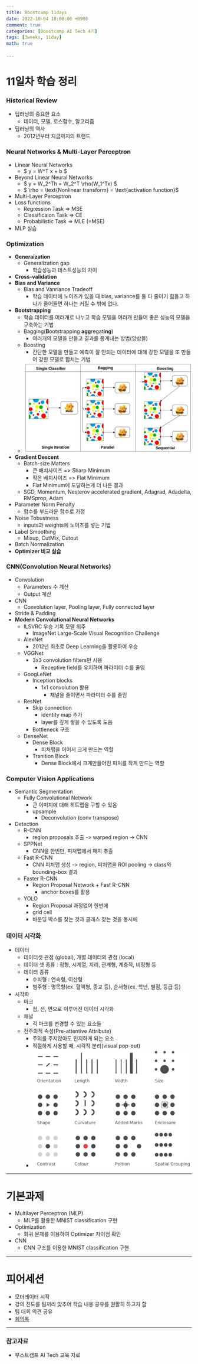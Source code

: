 ```yaml
---
title: Boostcamp 11days
date: 2022-10-04 18:00:00 +0900
comment: true
categories: [Boostcamp AI Tech 4기]
tags: [3weeks, 11day]
math: true

---
```

# 11일차 학습 정리

<h3 data-toc-skip> Historical Review </h3>

- 딥러닝의 중요한 요소
  - 데이터, 모델, 로스함수, 알고리즘
- 딥러닝의 역사
  - 2012년부터 지금까지의 트랜드

<h3 data-toc-skip> Neural Networks & Multi-Layer Perceptron </h3>

- Linear Neural Networks
  - $ y = W^T x + b $
- Beyond Linear Neural Networks
  - $ y = W_2^Th = W_2^T \rho(W_1^Tx) $
  - $ \rho = \text{Nonlinear transform} = \text{activation function}$
- Multi-Layer Perceptron
- Loss functions
  - Regression Task => MSE
  - Classificaion Task => CE
  - Probabilistic Task => MLE (=MSE)
- MLP 실습

<h3 data-toc-skip> Optimization </h3>

- **Generaization**
  - Generalization gap
    - 학습성능과 테스트성능의 차이
- **Cross-validation**
- **Bias and Variance**
  - Bias and Vanriance Tradeoff
    - 학습 데이터에 노이즈가 있을 때 bias, variance를 둘 다 줄이기 힘들고 하나가 줄어들면 하나는 커질 수 밖에 없다.
- **Bootstrapping**
  - 학습 데이터를 여러개로 나누고 학습 모델을 여러개 만들어 좋은 성능의 모델을 구축하는 기법 
  - Bagging(**B**ootstrapping **agg**regat**ing**)
    - 여러개의 모델을 만들고 결과를 통계내는 방법(앙상블)
  - Boosting
    - 간단한 모델을 만들고 예측이 잘 안되는 데이터에 대해 강한 모델을 또 만들어 강한 모델로 합치는 기법
  - ![Bagging vs Boosting](/img/post/boostcamp_11days_img_1.png)
- **Gradient Descent**
  - Batch-size Matters
    - 큰 배치사이즈 => Sharp Minimum
    - 작은 배치사이즈 => Flat Minimum
    - Flat Minimum에 도달하는게 더 나은 결과
  - SGD, Momentum, Nesterov accelerated gradient, Adagrad, Adadelta, RMSprop, Adam
- Parameter Norm Penalty
  - 함수를 부드러운 함수로 가정
- Noise Tobustness
  - inputs과 weights에 노이즈를 넣는 기법
- Label Smoothing
  - Mixup, CutMix, Cutout
- Batch Normalization
- **Optimizer 비교 실습**

<h3 data-toc-skip> CNN(Convolution Neural Networks) </h3>

- Convolution
  - Parameters 수 계산
  - Output 계산
- CNN
  - Convolution layer, Pooling layer, Fully connected layer
- Stride & Padding
- **Modern Convolutional Neural Networks**
  - ILSVRC 우승 기록 모델 위주
    - ImageNet Large-Scale Visual Recognition Challenge
  - AlexNet
    - 2012년 최초로 Deep Learning을 활용하여 우승
  - VGGNet
    - 3x3 convolution filters만 사용
      - Receptive field를 유지하며 파라미터 수를 줄임
  - GoogLeNet
    - Inception blocks
      - 1x1 convolution 활용
        - 채널을 줄이면서 파라미터 수를 줄임
  - ResNet
    - Skip connection
      - identity map 추가
      - layer를 깊게 쌓을 수 있도록 도움
    - Bottleneck 구조
  - DenseNet
    - Dense Block
      - 피처맵을 이어서 크게 만드는 역할
    - Tranition Block
      - Dense Block에서 크게만들어진 피처를 작게 만드는 역할

<h3 data-toc-skip> Computer Vision Applications </h3>

- Semantic Segmentation
  - Fully Convolutional Network
    - 큰 이미지에 대해 히트맵을 구할 수 있음
    - upsample
      - Deconvolution (conv transpose)
- Detection
  - R-CNN
    - region proposals 추출 -> warped region -> CNN
  - SPPNet
    - CNN을 한번만, 피처맵에서 패치 추출
  - Fast R-CNN
    - CNN 피처맵 생성 -> region, 피처맵을 ROI pooling -> class와 bounding-box 결과
  - Faster R-CNN
    - Region Proposal Network + Fast R-CNN
      - anchor boxes를 활용
  - YOLO
    - Region Proposal 과정없이 한번에
    - grid cell
    - 바운딩 박스를 찾는 것과 클래스 찾는 것을 동시에

<h3 data-toc-skip> 데이터 시각화 </h3>

- 데이터
  - 데이터셋 관점 (global), 개별 데이터의 관점 (local)
  - 데이터 셋 종류 : 정형, 시계열, 지리, 관계형, 계층적, 비정형 등
  - 데이터 종류
    - 수치형 : 연속형, 이산형
    - 범주형 : 명목형(ex. 혈액형, 종교 등), 순서형(ex. 학년, 별점, 등급 등)
- 시각화
  - 마크
    - 점, 선, 면으로 이루어진 데이터 시각화
  - 채널
    - 각 마크를 변경할 수 있는 요소들
  - 전주의적 속성(Pre-attentive Attribute)
    - 주의를 주지않아도 인지하게 되는 요소
    - 적절하게 사용할 때, 시각적 분리(visual pop-out)
    - ![visual pop-out](/img/post/boostcamp_11days_img_2.png)

---

# 기본과제
- Multilayer Perceptron (MLP)
  - MLP를 활용한 MNIST classification 구현
- Optimization
  - 회귀 문제를 이용하여 Optimizer 차이점 확인
- CNN
  - CNN 구조를 이용한 MNIST classification 구현


---

# 피어세션
- 모더레이터 시작
- 강의 진도를 팀끼리 맞추어 학습 내용 공유를 원활히 하고자 함
- 팀 대회 의견 공유
- [회의록](https://night-eustoma-5f3.notion.site/10-04-6f717744656c42dd942b8a16d3d2804b)


---

### 참고자료
- 부스트캠프 AI Tech 교육 자료